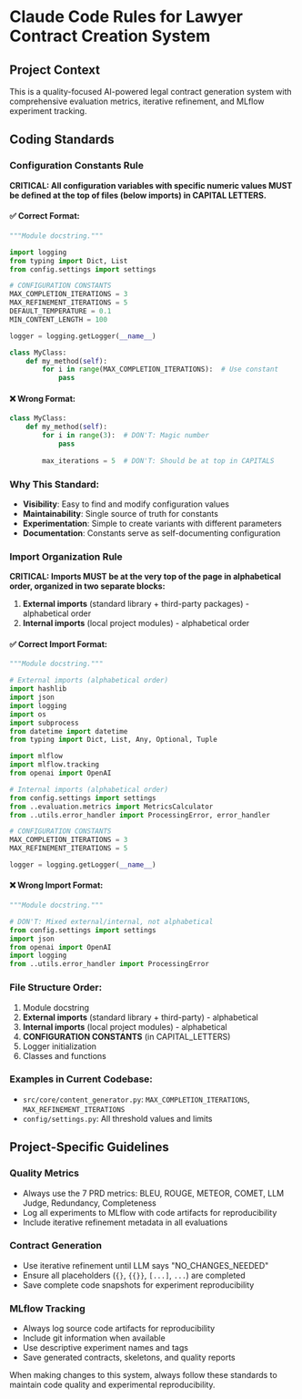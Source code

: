 # Claude Code Rules for Lawyer Contract Creation System

## Project Context
This is a quality-focused AI-powered legal contract generation system with comprehensive evaluation metrics, iterative refinement, and MLflow experiment tracking.

## Coding Standards

### Configuration Constants Rule
**CRITICAL: All configuration variables with specific numeric values MUST be defined at the top of files (below imports) in CAPITAL LETTERS.**

#### ✅ Correct Format:
```python
"""Module docstring."""

import logging
from typing import Dict, List
from config.settings import settings

# CONFIGURATION CONSTANTS  
MAX_COMPLETION_ITERATIONS = 3
MAX_REFINEMENT_ITERATIONS = 5
DEFAULT_TEMPERATURE = 0.1
MIN_CONTENT_LENGTH = 100

logger = logging.getLogger(__name__)

class MyClass:
    def my_method(self):
        for i in range(MAX_COMPLETION_ITERATIONS):  # Use constant
            pass
```

#### ❌ Wrong Format:
```python
class MyClass:
    def my_method(self):
        for i in range(3):  # DON'T: Magic number
            pass
        
        max_iterations = 5  # DON'T: Should be at top in CAPITALS
```

### Why This Standard:
- **Visibility**: Easy to find and modify configuration values
- **Maintainability**: Single source of truth for constants  
- **Experimentation**: Simple to create variants with different parameters
- **Documentation**: Constants serve as self-documenting configuration

### Import Organization Rule
**CRITICAL: Imports MUST be at the very top of the page in alphabetical order, organized in two separate blocks:**

1. **External imports** (standard library + third-party packages) - alphabetical order
2. **Internal imports** (local project modules) - alphabetical order

#### ✅ Correct Import Format:
```python
"""Module docstring."""

# External imports (alphabetical order)
import hashlib
import json
import logging
import os
import subprocess
from datetime import datetime
from typing import Dict, List, Any, Optional, Tuple

import mlflow
import mlflow.tracking
from openai import OpenAI

# Internal imports (alphabetical order)
from config.settings import settings
from ..evaluation.metrics import MetricsCalculator
from ..utils.error_handler import ProcessingError, error_handler

# CONFIGURATION CONSTANTS
MAX_COMPLETION_ITERATIONS = 3
MAX_REFINEMENT_ITERATIONS = 5

logger = logging.getLogger(__name__)
```

#### ❌ Wrong Import Format:
```python
"""Module docstring."""

# DON'T: Mixed external/internal, not alphabetical
from config.settings import settings
import json
from openai import OpenAI
import logging
from ..utils.error_handler import ProcessingError
```

### File Structure Order:
1. Module docstring
2. **External imports** (standard library + third-party) - alphabetical
3. **Internal imports** (local project modules) - alphabetical  
4. **CONFIGURATION CONSTANTS** (in CAPITAL_LETTERS)
5. Logger initialization  
6. Classes and functions

### Examples in Current Codebase:
- `src/core/content_generator.py`: `MAX_COMPLETION_ITERATIONS`, `MAX_REFINEMENT_ITERATIONS`
- `config/settings.py`: All threshold values and limits

## Project-Specific Guidelines

### Quality Metrics
- Always use the 7 PRD metrics: BLEU, ROUGE, METEOR, COMET, LLM Judge, Redundancy, Completeness
- Log all experiments to MLflow with code artifacts for reproducibility
- Include iterative refinement metadata in all evaluations

### Contract Generation
- Use iterative refinement until LLM says "NO_CHANGES_NEEDED"
- Ensure all placeholders (`{}`, `{{}}`, `[...]`, `...`) are completed
- Save complete code snapshots for experiment reproducibility

### MLflow Tracking
- Always log source code artifacts for reproducibility
- Include git information when available
- Use descriptive experiment names and tags
- Save generated contracts, skeletons, and quality reports

When making changes to this system, always follow these standards to maintain code quality and experimental reproducibility.